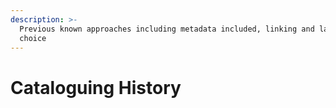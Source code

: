 ```yaml
---
description: >-
  Previous known approaches including metadata included, linking and language
  choice
---
```


# Cataloguing History

